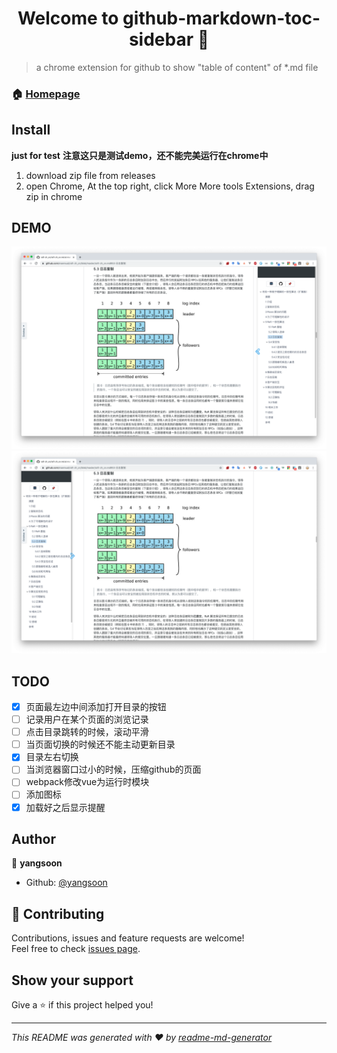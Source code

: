 <h1 align="center">Welcome to github-markdown-toc-sidebar 👋</h1>
<p>
</p>

> a chrome extension for github to show &#34;table of content&#34; of *.md file

### 🏠 [Homepage](https://github.com/yangsoon/github-markdown-toc-sidebar)

## Install

**just for test**
**注意这只是测试demo，还不能完美运行在chrome中**

1. download zip file from releases
2. open Chrome, At the top right, click More More tools Extensions, drag zip in chrome


## DEMO

![](./img/demo1.png)
![](./img/demo2.png)

## TODO

* [x] 页面最左边中间添加打开目录的按钮
* [ ] 记录用户在某个页面的浏览记录
* [ ] 点击目录跳转的时候，滚动平滑
* [ ] 当页面切换的时候还不能主动更新目录
* [x] 目录左右切换
* [ ] 当浏览器窗口过小的时候，压缩github的页面
* [ ] webpack修改vue为运行时模块
* [ ] 添加图标
* [x] 加载好之后显示提醒

## Author

👤 **yangsoon**

* Github: [@yangsoon](https://github.com/yangsoon)

## 🤝 Contributing

Contributions, issues and feature requests are welcome!<br />Feel free to check [issues page](https://github.com/yangsoon/github-markdown-toc-sidebar/issues).

## Show your support

Give a ⭐️ if this project helped you!

***
_This README was generated with ❤️ by [readme-md-generator](https://github.com/kefranabg/readme-md-generator)_